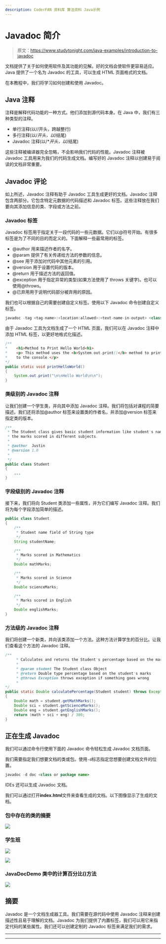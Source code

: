 ```yaml
---
description: CoderFAN 资料库 算法资料 Java示例
---
```


# Javadoc 简介

> 原文：<https://www.studytonight.com/java-examples/introduction-to-javadoc>

文档提供了关于如何使用软件及其功能的见解。好的文档会使软件更容易适应。Java 提供了一个名为 Javadoc 的工具，可以生成 HTML 页面格式的文档。

在本教程中，我们将学习如何创建和使用 Javadoc。

## Java 注释

注释是解释代码功能的一种方式。他们添加到源代码本身。在 Java 中，我们有三种类型的注释。

*   单行注释(以//开头，跨越整行)
*   多行注释(以/*开头，以*/结尾)
*   Javadoc 注释(以/**开头，以*/结尾)

这些注释被编译器完全忽略，不会影响我们代码的性能。Javadoc 注释被 Javadoc 工具用来为我们的代码生成文档。编写好的 Javadoc 注释以创建易于阅读的文档非常重要。

## Javadoc 评论

如上所述，Javadoc 注释有助于 Javadoc 工具生成更好的文档。Javadoc 注释包含两部分。它包含特定元数据的代码描述和 Javadoc 标签。这些注释放在我们要向其添加信息的类、字段或方法之前。

### Javadoc 标签

Javadoc 标签用于指定关于一段代码的一些元数据。它们以@符号开始。有很多标签是为了不同的目的而定义的。下面解释一些最常用的标签。

*   @author 用来描述作者的名字。
*   @param 提供了有关传递给方法的参数的信息。
*   @see 用于添加对代码中其他元素的引用。
*   @version 用于设置代码的版本。
*   @return 用于描述方法的返回值。
*   @exception 用于指定异常的类型(如果方法使用了 throws 关键字)。也可以使用@throws。
*   @已弃用用于说明代码部分被弃用的原因。

我们也可以根据自己的需要创建自定义标签。使用以下 Javadoc 命令创建自定义标签。

```java
javadoc -tag <tag-name>:<location:allowed>:<text-name-in-output> <class-location>
```

由于 Javadoc 工具为文档生成了一个 HTML 页面，我们可以在 Javadoc 注释中添加 HTML 标签，以更好地格式化描述。

```java
/**
*    <h1>Method to Print Hello World<h1>
*    <p> This method uses the <b>System.out.print()</b> method to print Hello World 
*    to the console.</p>
*/
public static void printHelloWorld()
{
    System.out.print("\n\nHello World\n\n");
}
```

### 类级别的 Javadoc 注释

让我们创建一个学生类，并向其中添加 Javadoc 注释。我们将包括对课程的简要描述。我们还将添加@author 标签来设置类的作者名，并添加@version 标签来指定类的版本。

```java
/**
 * The Student class gives basic student information like student's name, and 
 * the marks scored in different subjects.
 * 
 * @author 	Justin
 * @version 1.0
 *
 */
public class Student
{
    ...
}
```

### 字段级别的 Javadoc 注释

接下来，我们将向 Student 类添加一些属性，并为它们编写 Javadoc 注释。我们将为每个字段添加简单的描述。

```java
public class Student
{
	/**
	 * Student name field of String type
	 */
	String studentName;

	/**
	 * Marks scored in Mathematics
	 */
	Double mathMarks;

	/**
	 * Marks scored in Science
	 */	
	Double scienceMarks;

	/**
	 * Marks scored in English
	 */
	Double englishMarks;
}
```

### 方法级的 Javadoc 注释

我们将创建一个新类，并向该类添加一个方法。这种方法计算学生的百分比。让我们查看这个方法的 Javadoc 注释。

```java
/**
	 * Calculates and returns the Student's percentage based on the marks in three subjects
	 * 
	 * @param student The Student class Object
	 * @return Double type percentage based on the student's marks
	 * @throws Exception throws exception if something goes wrong
	 *
*/
public static Double calculatePercentage(Student student) throws Exception
{
	Double math = student.getMathMarks();
	Double sci = student.getScienceMarks();
	Double eng = student.getEnglishMarks();
	return (math + sci + eng) / 300;
}
```

## 正在生成 Javadoc

我们可以通过命令行使用下面的 Javadoc 命令轻松生成 Javadoc 文档页面。

我们需要指定我们想要文档的类或包。使用`-d`标志指定您想要创建文档文件的位置。

```java
javadoc -d doc <class or package name>
```

IDEs 还可以生成 Javadoc 文档。

我们可以通过打开**index.html**文件来查看生成的文档。以下图像显示了生成的文档。

### 包中存在的类的摘要

![](img/04b809ca972ddc8cb15c7bad96354667.png)

### 学生班

![](img/1c950a60bcbbb862309b676344538a5e.png)

![](img/569c5a60f24a6e8f6134c44513cadec6.png)

### JavaDocDemo 类中的计算百分比()方法

![](img/f9c7c0fc4ef05c769260f73db836126a.png)

## 摘要

Javadoc 是一个文档生成器工具。我们需要在源代码中使用 Javadoc 注释来创建描述性且易于理解的文档。Javadoc 为我们提供了内置标签，我们可以用它来指定代码的某些属性。我们还可以创建定制的 Javadoc 标签来满足我们的需求。

* * *

* * *